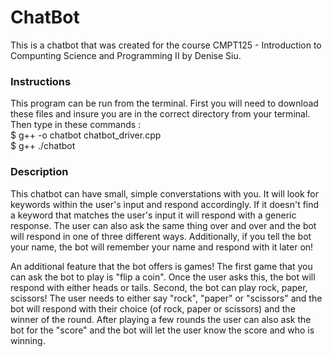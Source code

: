 # ChatBot
This is a chatbot that was created for the course CMPT125 - Introduction to Compunting Science and Programming II
by Denise Siu.

### Instructions

This program can be run from the terminal. First you will need to download these files and insure you are in the correct directory from your terminal.<br>
Then type in these commands : <br>
$ g++ -o chatbot chatbot_driver.cpp <br>
$ g++ ./chatbot

### Description

This chatbot can have small, simple converstations with you. It will look for keywords within the user's input and respond accordingly. If it doesn't find a keyword that matches the user's input it will respond with a generic response. The user can also ask the same thing over and over and the bot will respond in one of three different ways. Additionally, if you tell the bot your name, the bot will remember your name and respond with it later on! <br>

An additional feature that the bot offers is games! The first game that you can ask the bot to play is "flip a coin". Once the user asks this, the bot will respond with either heads or tails. Second, the bot can play rock, paper, scissors! The user needs to either say "rock", "paper" or "scissors" and the bot will respond with their choice (of rock, paper or scissors) and the winner of the round. After playing a few rounds the user can also ask the bot for the "score" and the bot will let the user know the score and who is winning.

